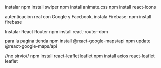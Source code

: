 instalar
npm install swiper
npm install animate.css
npm install react-icons

autenticación real con Google y Facebook, instala Firebase:
npm install firebase

Instalar React Router
npm install react-router-dom


para la pagina tienda
npm install @react-google-maps/api
npm update @react-google-maps/api

//no sirvio//
npm install react-leaflet leaflet
npm install axios react-leaflet leaflet
